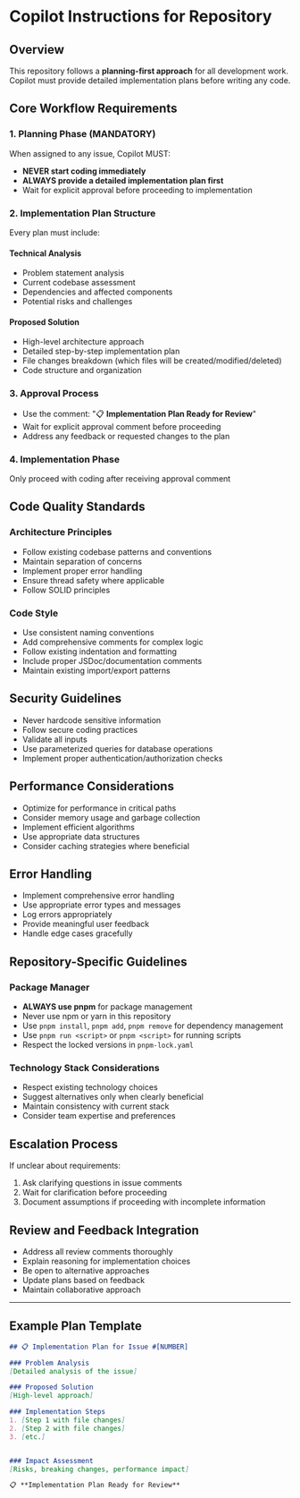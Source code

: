 # Copilot Instructions for Repository

## Overview
This repository follows a **planning-first approach** for all development work. Copilot must provide detailed implementation plans before writing any code.

## Core Workflow Requirements

### 1. Planning Phase (MANDATORY)
When assigned to any issue, Copilot MUST:
- **NEVER start coding immediately**
- **ALWAYS provide a detailed implementation plan first**
- Wait for explicit approval before proceeding to implementation

### 2. Implementation Plan Structure
Every plan must include:

#### Technical Analysis
- Problem statement analysis
- Current codebase assessment
- Dependencies and affected components
- Potential risks and challenges

#### Proposed Solution
- High-level architecture approach
- Detailed step-by-step implementation plan
- File changes breakdown (which files will be created/modified/deleted)
- Code structure and organization

### 3. Approval Process
- Use the comment: "📋 **Implementation Plan Ready for Review**"
- Wait for explicit approval comment before proceeding
- Address any feedback or requested changes to the plan

### 4. Implementation Phase
Only proceed with coding after receiving approval comment 

## Code Quality Standards

### Architecture Principles
- Follow existing codebase patterns and conventions
- Maintain separation of concerns
- Implement proper error handling
- Ensure thread safety where applicable
- Follow SOLID principles

### Code Style
- Use consistent naming conventions
- Add comprehensive comments for complex logic
- Follow existing indentation and formatting
- Include proper JSDoc/documentation comments
- Maintain existing import/export patterns

## Security Guidelines
- Never hardcode sensitive information
- Follow secure coding practices
- Validate all inputs
- Use parameterized queries for database operations
- Implement proper authentication/authorization checks

## Performance Considerations
- Optimize for performance in critical paths
- Consider memory usage and garbage collection
- Implement efficient algorithms
- Use appropriate data structures
- Consider caching strategies where beneficial

## Error Handling
- Implement comprehensive error handling
- Use appropriate error types and messages
- Log errors appropriately
- Provide meaningful user feedback
- Handle edge cases gracefully

## Repository-Specific Guidelines

### Package Manager
- **ALWAYS use pnpm** for package management
- Never use npm or yarn in this repository
- Use `pnpm install`, `pnpm add`, `pnpm remove` for dependency management
- Use `pnpm run <script>` or `pnpm <script>` for running scripts
- Respect the locked versions in `pnpm-lock.yaml`

### Technology Stack Considerations
- Respect existing technology choices
- Suggest alternatives only when clearly beneficial
- Maintain consistency with current stack
- Consider team expertise and preferences

## Escalation Process
If unclear about requirements:
1. Ask clarifying questions in issue comments
2. Wait for clarification before proceeding
3. Document assumptions if proceeding with incomplete information

## Review and Feedback Integration
- Address all review comments thoroughly
- Explain reasoning for implementation choices
- Be open to alternative approaches
- Update plans based on feedback
- Maintain collaborative approach

---

## Example Plan Template

```markdown
## 📋 Implementation Plan for Issue #[NUMBER]

### Problem Analysis
[Detailed analysis of the issue]

### Proposed Solution
[High-level approach]

### Implementation Steps
1. [Step 1 with file changes]
2. [Step 2 with file changes]
3. [etc.]


### Impact Assessment
[Risks, breaking changes, performance impact]

📋 **Implementation Plan Ready for Review**
```